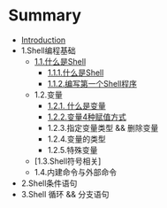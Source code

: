 # Summary

* [Introduction](README.md)
* 1.Shell编程基础
  * [1.1.什么是Shell](11shi-yao-shi-shell.md)
    * [1.1.1.什么是Shell](chapter1.1/CHAPTER1.md)
    * [1.1.2.编写第一个Shell程序](chapter1.1/CHAPTER2.md)
  * 1.2.变量
    * [1.2.1. 什么是变量](chapter1.2/CHAPTER1.md)
    * [1.2.2.变量4种赋值方式](chapter1.2/CHAPTER2.md)
    * 1.2.3.指定变量类型 && 删除变量
    * 1.2.4.变量的类型
    * 1.2.5.特殊变量
  * \[1.3.Shell符号相关\]
  * 1.4.内建命令与外部命令
* 2.Shell条件语句
* 3.Shell 循环 && 分支语句

